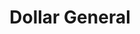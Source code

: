 ---
title: "Dollar General"
url: /philadelphia/dollar-general-haverford-avenue/
shop: variety store
---